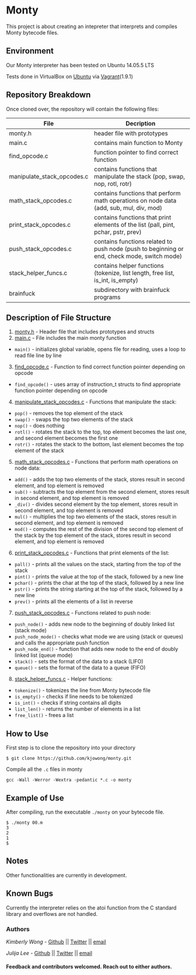 # Monty

This project is about creating an intepreter that interprets and compiles Monty bytecode files. 

## Environment
Our Monty interpreter has been tested on Ubuntu 14.05.5 LTS

Tests done in VirtualBox on [Ubuntu](https://atlas.hashicorp.com/ubuntu/boxes/trusty64) via [Vagrant](https://www.vagrantup.com/)(1.9.1)

## Repository Breakdown
Once cloned over, the repository will contain the following files:

|   **File**    |  **Decription**                       |
|---------------|---------------------------------------|
| monty.h   | header file with prototypes           |
| main.c      | contains main function to Monty        |
| find_opcode.c | function pointer to find correct function |
| manipulate_stack_opcodes.c     | contains functions that manipulate the stack (pop, swap, nop, rotl, rotr) |
| math_stack_opcodes.c | contains functions that perform math operations on node data (add, sub, mul, div, mod) |
| print_stack_opcodes.c     | contains functions that print elements of the list (pall, pint, pchar, pstr, prev) |
| push_stack_opcodes.c     | contains functions related to push node (push to beginning or end, check mode, switch mode)|
| stack_helper_funcs.c | contains helper functions (tokenize, list length, free list, is_int, is_empty)|
| brainfuck | subdirectory with brainfuck programs |

## Description of File Structure
1. [monty.h](monty.h) - Header file that includes prototypes and structs
2. [main.c](main.c) - File includes the main monty function
  * ``main()`` - initializes global variable, opens file for reading, uses a loop to read file line by line
3. [find_opcode.c](find_opcode.c) - Function to find correct function pointer depending on opcode
  * ``find_opcode()`` - uses array of instruction_t structs to find appropriate function pointer depending on opcode
4. [manipulate_stack_opcodes.c](manipulate_stack_opcodes.c) - Functions that manipulate the stack:
  * ``pop()`` - removes the top element of the stack
  * ``swap()`` - swaps the top two elements of the stack
  * ``nop()`` - does nothing
  * ``rotl()`` - rotates the stack to the top, top element becomes the last one, and second element becomes the first one
  * ``rotr()`` - rotates the stack to the bottom, last element becomes the top element of the stack  
5. [math_stack_opcodes.c](math_stack_opcodes.c) - Functions that perform math operations on node data:
  * ``add()`` - adds the top two elements of the stack, stores result in second element, and top element is removed
  * ``sub()`` - subtracts the top element from the second element, stores result in second element, and top element is removed
  * ``_div()`` - divides second element by the top element, stores result in second element, and top element is removed
  * ``mul()`` - multiplies the top two elements of the stack, stores result in second element, and top element is removed
  * ``mod()`` - computes the rest of the division of the second top element of the stack by the top element of the stack, stores result in second element, and top element is removed
6. [print_stack_opcodes.c](print_stack_opcodes.c) - Functions that print elements of the list:
  * ``pall()`` - prints all the values on the stack, starting from the top of the stack
  * ``pint()`` - prints the value at the top of the stack, followed by a new line
  * ``pchar()`` - prints the char at the top of the stack, followed by a new line
  * ``pstr()`` - prints the string starting at the top of the stack, followed by a new line
  * ``prev()`` - prints all the elements of a list in reverse
7. [push_stack_opcodes.c](push_stack_opcodes.c) - Functions related to push node:
  * ``push_node()`` - adds new node to the beginning of doubly linked list (stack mode)
  * ``push_node_mode()`` - checks what mode we are using (stack or queues) and calls the appropriate push function
  * ``push_node_end()`` - function that adds new node to the end of doubly linked list (queue mode)
  * ``stack()`` - sets the format of the data to a stack (LIFO)
  * ``queue()`` - sets the format of the data to a queue (FIFO)
8. [stack_helper_funcs.c](stack_helper_funcs.c) - Helper functions:
  * ``tokenize()`` - tokenizes the line from Monty bytecode file
  * ``is_empty()`` - checks if line needs to be tokenized
  * ``is_int()`` - checks if string contains all digits
  * ``list_len()`` - returns the number of elements in a list
  * ``free_list()`` - frees a list

## How to Use
First step is to clone the repository into your directory
```
$ git clone https://github.com/kjowong/monty.git
```
Compile all the `.c` files in monty
```
gcc -Wall -Werror -Wextra -pedantic *.c -o monty
```

## Example of Use
After compiling, run the executable `./monty` on your bytecode file.
```
$ ./monty 00.m
3
2
1
$
```
## Notes
Other functionalities are currently in development.

## Known Bugs
Currently the interpreter relies on the atoi function from the C standard library and overflows are not handled.

### Authors
*Kimberly Wong* - [Github](https://github.com/kjowong) || [Twitter](https://twitter.com/kjowong) || [email](kimberly.wong@holbertonschool.com)

*Julija Lee* - [Github](https://github.com/FreeJules) || [Twitter](https://twitter.com/LeeJulija) || [email](julijalee@gmail.com)



#### Feedback and contributors welcomed. Reach out to either authors.


